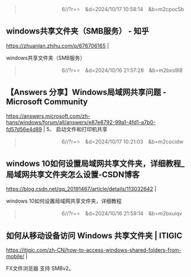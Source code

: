 
>　　　　　　　　6//?r=⭐　&d=2024/10/17 10:58:14　&b=m2cpoc5b
## windows共享文件夹（SMB服务） - 知乎
https://zhuanlan.zhihu.com/p/676706165
|

windows共享文件夹（SMB服务）

>　　　　　　　　6//?r=⭐　&d=2024/10/16 21:57:28　&b=m2bxs9l8
## 【Answers 分享】Windows局域网共享问题 - Microsoft Community
https://answers.microsoft.com/zh-hans/windows/forum/all/answers/e87e8792-99a1-4fd1-a7b0-fd57d56e4d89
|
5、
启动文件和打印机共享

>　　　　　　　　6//?r=⭐　&d=2024/10/17 10:21:03　&b=m2cocidw
## windows 10如何设置局域网共享文件夹，详细教程_局域网共享文件夹怎么设置-CSDN博客
https://blog.csdn.net/qq_20191467/article/details/113032642
|

windows 10如何设置局域网共享文件夹，详细教程

>　　　　　　　　6//?r=⭐　&d=2024/10/16 21:59:14　&b=m2bxuiqv
## 如何从移动设备访问 Windows 共享文件夹 | ITIGIC
https://itigic.com/zh-CN/how-to-access-windows-shared-folders-from-mobile/
|

FX文件浏览器
支持 SMBv2。
